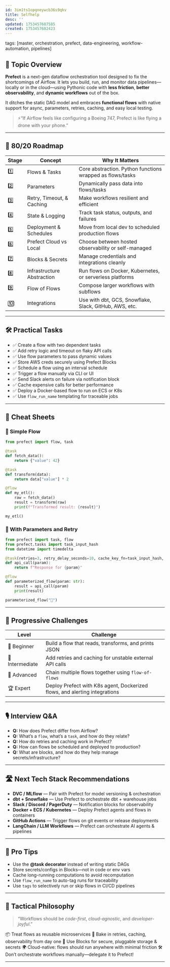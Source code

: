 ```yaml
---
id: 3im1ts1opqneywcb36s9qkv
title: Selfhelp
desc: ''
updated: 1753457687585
created: 1753457682423
---
```

tags: [master, orchestration, prefect, data-engineering, workflow-automation, pipelines]

## 📌 Topic Overview

**Prefect** is a next-gen dataflow orchestration tool designed to fix the shortcomings of Airflow. It lets you build, run, and monitor data pipelines—locally or in the cloud—using Pythonic code with **less friction**, **better observability**, and **dynamic workflows** out of the box.

It ditches the static DAG model and embraces **functional flows** with native support for async, parameters, retries, caching, and easy local testing.

> ⚡️“If Airflow feels like configuring a Boeing 747, Prefect is like flying a drone with your phone.”

---

## 🚀 80/20 Roadmap

| Stage | Concept                     | Why It Matters                                                   |
|-------|-----------------------------|------------------------------------------------------------------|
| 1️⃣    | Flows & Tasks               | Core abstraction. Python functions wrapped as flows/tasks        |
| 2️⃣    | Parameters                  | Dynamically pass data into flows/tasks                           |
| 3️⃣    | Retry, Timeout, & Caching  | Make workflows resilient and efficient                           |
| 4️⃣    | State & Logging             | Track task status, outputs, and failures                         |
| 5️⃣    | Deployment & Schedules     | Move from local dev to scheduled production flows                |
| 6️⃣    | Prefect Cloud vs Local     | Choose between hosted observability or self-managed              |
| 7️⃣    | Blocks & Secrets           | Manage credentials and integrations cleanly                      |
| 8️⃣    | Infrastructure Abstraction | Run flows on Docker, Kubernetes, or serverless platforms         |
| 9️⃣    | Flow of Flows              | Compose larger workflows with subflows                           |
| 🔟    | Integrations                | Use with dbt, GCS, Snowflake, Slack, GitHub, AWS, etc.           |

---

## 🛠️ Practical Tasks

- ✅ Create a flow with two dependent tasks  
- ✅ Add retry logic and timeout on flaky API calls  
- ✅ Use flow parameters to pass dynamic values  
- ✅ Store AWS creds securely using Prefect Blocks  
- ✅ Schedule a flow using an interval schedule  
- ✅ Trigger a flow manually via CLI or UI  
- ✅ Send Slack alerts on failure via notification block  
- ✅ Cache expensive calls for better performance  
- ✅ Deploy a Docker-based flow to run on ECS or K8s  
- ✅ Use `flow_run_name` templating for traceable jobs  

---

## 🧾 Cheat Sheets

### 🧪 Simple Flow

```python
from prefect import flow, task

@task
def fetch_data():
    return {"value": 42}

@task
def transform(data):
    return data["value"] * 2

@flow
def my_etl():
    raw = fetch_data()
    result = transform(raw)
    print(f"Transformed result: {result}")

my_etl()
````

### 🧰 With Parameters and Retry

```python
from prefect import task, flow
from prefect.tasks import task_input_hash
from datetime import timedelta

@task(retries=3, retry_delay_seconds=10, cache_key_fn=task_input_hash, cache_expiration=timedelta(minutes=30))
def api_call(param):
    return f"Response for {param}"

@flow
def parameterized_flow(param: str):
    result = api_call(param)
    print(result)

parameterized_flow("🚀")
```

---

## 🎯 Progressive Challenges

| Level           | Challenge                                                                  |
| --------------- | -------------------------------------------------------------------------- |
| 🥉 Beginner     | Build a flow that reads, transforms, and prints JSON                       |
| 🥈 Intermediate | Add retries and caching for unstable external API calls                    |
| 🥇 Advanced     | Chain multiple flows together using `flow-of-flows`                        |
| 🏆 Expert       | Deploy Prefect with K8s agent, Dockerized flows, and alerting integrations |

---

## 🎙️ Interview Q\&A

* **Q:** How does Prefect differ from Airflow?
* **Q:** What’s a `flow`, what’s a `task`, and how do they relate?
* **Q:** How do retries and caching work in Prefect?
* **Q:** How can flows be scheduled and deployed to production?
* **Q:** What are blocks, and how do they help manage secrets/infrastructure?

---

## 🛣️ Next Tech Stack Recommendations

* **DVC / MLflow** — Pair with Prefect for model versioning & orchestration
* **dbt + Snowflake** — Use Prefect to orchestrate dbt + warehouse jobs
* **Slack / Discord / PagerDuty** — Notification blocks for observability
* **Docker + ECS / Kubernetes** — Deploy Prefect agents and flows in containers
* **GitHub Actions** — Trigger flows on git events or release deployments
* **LangChain / LLM Workflows** — Prefect can orchestrate AI agents & pipelines

---

## 🧠 Pro Tips

* Use the **@task decorator** instead of writing static DAGs
* Store secrets/configs in Blocks—not in code or env vars
* Cache long-running computations to avoid recomputation
* Use `flow_run_name` to auto-tag runs for traceability
* Use `tags` to selectively run or skip flows in CI/CD pipelines

---

## 🧬 Tactical Philosophy

> “Workflows should be *code-first*, *cloud-agnostic*, and *developer-joyful*.”

📦 Treat flows as reusable microservices
🔁 Bake in retries, caching, observability from day one
🔐 Use Blocks for secure, pluggable storage & secrets
🌍 Cloud-native: flows should run anywhere with minimal friction
🛠️ Don’t orchestrate workflows manually—delegate it to Prefect!

---

